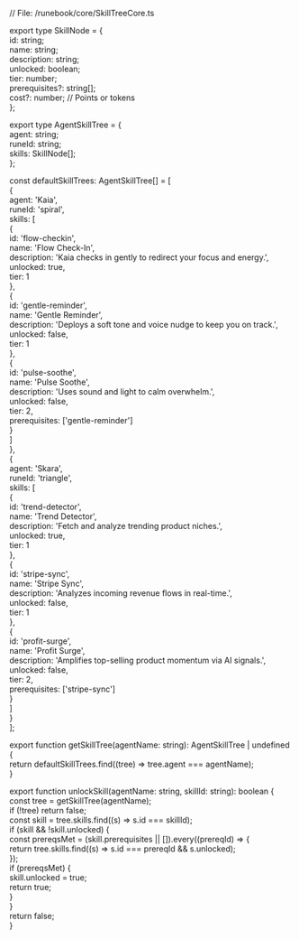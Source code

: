 // File: /runebook/core/SkillTreeCore.ts

export type SkillNode \= {  
  id: string;  
  name: string;  
  description: string;  
  unlocked: boolean;  
  tier: number;  
  prerequisites?: string\[\];  
  cost?: number; // Points or tokens  
};

export type AgentSkillTree \= {  
  agent: string;  
  runeId: string;  
  skills: SkillNode\[\];  
};

const defaultSkillTrees: AgentSkillTree\[\] \= \[  
  {  
    agent: 'Kaia',  
    runeId: 'spiral',  
    skills: \[  
      {  
        id: 'flow-checkin',  
        name: 'Flow Check-In',  
        description: 'Kaia checks in gently to redirect your focus and energy.',  
        unlocked: true,  
        tier: 1  
      },  
      {  
        id: 'gentle-reminder',  
        name: 'Gentle Reminder',  
        description: 'Deploys a soft tone and voice nudge to keep you on track.',  
        unlocked: false,  
        tier: 1  
      },  
      {  
        id: 'pulse-soothe',  
        name: 'Pulse Soothe',  
        description: 'Uses sound and light to calm overwhelm.',  
        unlocked: false,  
        tier: 2,  
        prerequisites: \['gentle-reminder'\]  
      }  
    \]  
  },  
  {  
    agent: 'Skara',  
    runeId: 'triangle',  
    skills: \[  
      {  
        id: 'trend-detector',  
        name: 'Trend Detector',  
        description: 'Fetch and analyze trending product niches.',  
        unlocked: true,  
        tier: 1  
      },  
      {  
        id: 'stripe-sync',  
        name: 'Stripe Sync',  
        description: 'Analyzes incoming revenue flows in real-time.',  
        unlocked: false,  
        tier: 1  
      },  
      {  
        id: 'profit-surge',  
        name: 'Profit Surge',  
        description: 'Amplifies top-selling product momentum via AI signals.',  
        unlocked: false,  
        tier: 2,  
        prerequisites: \['stripe-sync'\]  
      }  
    \]  
  }  
\];

export function getSkillTree(agentName: string): AgentSkillTree | undefined {  
  return defaultSkillTrees.find((tree) \=\> tree.agent \=== agentName);  
}

export function unlockSkill(agentName: string, skillId: string): boolean {  
  const tree \= getSkillTree(agentName);  
  if (\!tree) return false;  
  const skill \= tree.skills.find((s) \=\> s.id \=== skillId);  
  if (skill && \!skill.unlocked) {  
    const prereqsMet \= (skill.prerequisites || \[\]).every((prereqId) \=\> {  
      return tree.skills.find((s) \=\> s.id \=== prereqId && s.unlocked);  
    });  
    if (prereqsMet) {  
      skill.unlocked \= true;  
      return true;  
    }  
  }  
  return false;  
}

